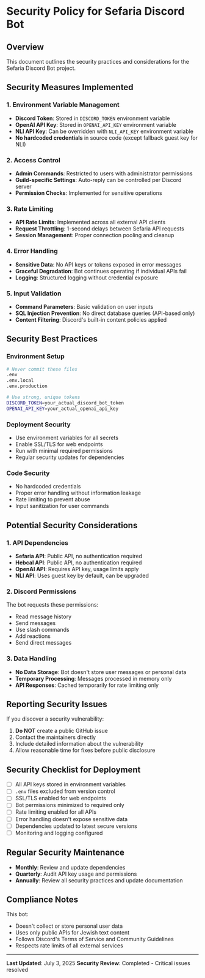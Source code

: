 # Security Policy for Sefaria Discord Bot

## Overview
This document outlines the security practices and considerations for the Sefaria Discord Bot project.

## Security Measures Implemented

### 1. Environment Variable Management
- **Discord Token**: Stored in `DISCORD_TOKEN` environment variable
- **OpenAI API Key**: Stored in `OPENAI_API_KEY` environment variable  
- **NLI API Key**: Can be overridden with `NLI_API_KEY` environment variable
- **No hardcoded credentials** in source code (except fallback guest key for NLI)

### 2. Access Control
- **Admin Commands**: Restricted to users with administrator permissions
- **Guild-specific Settings**: Auto-reply can be controlled per Discord server
- **Permission Checks**: Implemented for sensitive operations

### 3. Rate Limiting
- **API Rate Limits**: Implemented across all external API clients
- **Request Throttling**: 1-second delays between Sefaria API requests
- **Session Management**: Proper connection pooling and cleanup

### 4. Error Handling
- **Sensitive Data**: No API keys or tokens exposed in error messages
- **Graceful Degradation**: Bot continues operating if individual APIs fail
- **Logging**: Structured logging without credential exposure

### 5. Input Validation
- **Command Parameters**: Basic validation on user inputs
- **SQL Injection Prevention**: No direct database queries (API-based only)
- **Content Filtering**: Discord's built-in content policies applied

## Security Best Practices

### Environment Setup
```bash
# Never commit these files
.env
.env.local
.env.production

# Use strong, unique tokens
DISCORD_TOKEN=your_actual_discord_bot_token
OPENAI_API_KEY=your_actual_openai_api_key
```

### Deployment Security
- Use environment variables for all secrets
- Enable SSL/TLS for web endpoints
- Run with minimal required permissions
- Regular security updates for dependencies

### Code Security
- No hardcoded credentials
- Proper error handling without information leakage  
- Rate limiting to prevent abuse
- Input sanitization for user commands

## Potential Security Considerations

### 1. API Dependencies
- **Sefaria API**: Public API, no authentication required
- **Hebcal API**: Public API, no authentication required
- **OpenAI API**: Requires API key, usage limits apply
- **NLI API**: Uses guest key by default, can be upgraded

### 2. Discord Permissions
The bot requests these permissions:
- Read message history
- Send messages  
- Use slash commands
- Add reactions
- Send direct messages

### 3. Data Handling
- **No Data Storage**: Bot doesn't store user messages or personal data
- **Temporary Processing**: Messages processed in memory only
- **API Responses**: Cached temporarily for rate limiting only

## Reporting Security Issues

If you discover a security vulnerability:

1. **Do NOT** create a public GitHub issue
2. Contact the maintainers directly
3. Include detailed information about the vulnerability
4. Allow reasonable time for fixes before public disclosure

## Security Checklist for Deployment

- [ ] All API keys stored in environment variables
- [ ] `.env` files excluded from version control
- [ ] SSL/TLS enabled for web endpoints
- [ ] Bot permissions minimized to required only
- [ ] Rate limiting enabled for all APIs
- [ ] Error handling doesn't expose sensitive data
- [ ] Dependencies updated to latest secure versions
- [ ] Monitoring and logging configured

## Regular Security Maintenance

- **Monthly**: Review and update dependencies
- **Quarterly**: Audit API key usage and permissions
- **Annually**: Review all security practices and update documentation

## Compliance Notes

This bot:
- Doesn't collect or store personal user data
- Uses only public APIs for Jewish text content
- Follows Discord's Terms of Service and Community Guidelines
- Respects rate limits of all external services

---

**Last Updated**: July 3, 2025
**Security Review**: Completed - Critical issues resolved